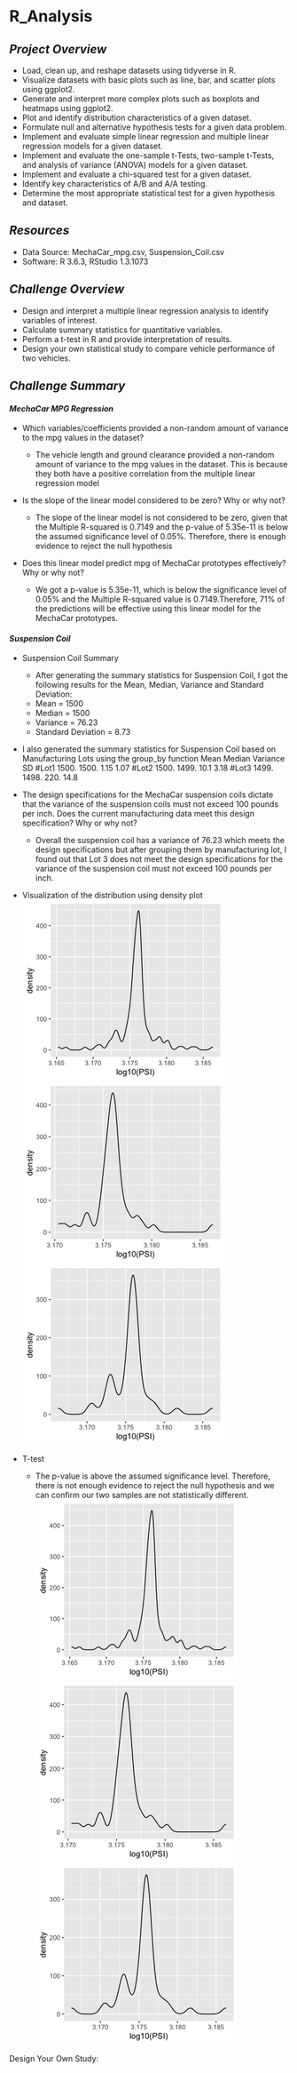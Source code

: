 # R_Analysis


## ***Project Overview***
  * Load, clean up, and reshape datasets using tidyverse in R.
  * Visualize datasets with basic plots such as line, bar, and scatter plots using ggplot2.
  * Generate and interpret more complex plots such as boxplots and heatmaps using ggplot2.
  * Plot and identify distribution characteristics of a given dataset.
  * Formulate null and alternative hypothesis tests for a given data problem.
  * Implement and evaluate simple linear regression and multiple linear regression models for a given dataset.
  * Implement and evaluate the one-sample t-Tests, two-sample t-Tests, and analysis of variance (ANOVA) models for a given dataset.
  * Implement and evaluate a chi-squared test for a given dataset.
  * Identify key characteristics of A/B and A/A testing.
  * Determine the most appropriate statistical test for a given hypothesis and dataset.

  
## ***Resources***
  * Data Source: MechaCar_mpg.csv, Suspension_Coil.csv
  * Software: R 3.6.3, RStudio 1.3.1073
  
## ***Challenge Overview***
  * Design and interpret a multiple linear regression analysis to identify variables of interest.
  * Calculate summary statistics for quantitative variables.
  * Perform a t-test in R and provide interpretation of results.
  * Design your own statistical study to compare vehicle performance of two vehicles.
  
## ***Challenge Summary***

#### ***MechaCar MPG Regression***
* Which variables/coefficients provided a non-random amount of variance to the mpg values in the dataset?
  * The vehicle length and ground clearance provided a non-random amount of variance to the mpg values in the dataset. This is because they both have a positive correlation from the multiple linear regression model

* Is the slope of the linear model considered to be zero? Why or why not?
  * The slope of the linear model is not considered to be zero, given that the Multiple R-squared is 0.7149 and the p-value of 5.35e-11 is below the assumed significance level of 0.05%. Therefore, there is enough evidence to reject the null hypothesis

* Does this linear model predict mpg of MechaCar prototypes effectively? Why or why not?
  * We got a p-value is 5.35e-11, which is below the significance level of 0.05% and the Multiple R-squared value is 0.7149.Therefore, 71% of the predictions will be effective using this linear model for the MechaCar prototypes.


#### ***Suspension Coil***
* Suspension Coil Summary
  * After generating the summary statistics for Suspension Coil, I got the following results for the Mean, Median, Variance and Standard Deviation:
   * Mean = 1500
   * Median = 1500
   * Variance = 76.23
   * Standard Deviation = 8.73

* I also generated the summary statistics for Suspension Coil based on Manufacturing Lots using the group_by function
        Mean     Median  Variance SD
#Lot1   1500.    1500.   1.15    1.07
#Lot2   1500.    1499.   10.1    3.18
#Lot3   1499.    1498.   220.    14.8 


* The design specifications for the MechaCar suspension coils dictate that the variance of the suspension coils must not exceed 100 pounds per inch. Does the current manufacturing data meet this design specification? Why or why not?

  * Overall the suspension coil has a variance of 76.23 which meets the design specifications but after grouping them by manufacturing lot, I found out that Lot 3 does not meet the design specifications for the variance of the suspension coil must not exceed 100 pounds per inch.
  
* Visualization of the distribution using density plot
     ![](https://github.com/soijebor/R_Analysis/blob/master/Challenge/images/Rplot%201.png)
  ![](https://github.com/soijebor/R_Analysis/blob/master/Challenge/images/Rplot%20sample%201.png)
  ![](https://github.com/soijebor/R_Analysis/blob/master/Challenge/images/Rplot%20sample2.png)

* T-test
  * The p-value is above the assumed significance level. Therefore, there is not enough evidence to reject the null hypothesis and we can confirm our two samples are not statistically different.
  ![](https://github.com/soijebor/R_Analysis/blob/master/Challenge/images/Rplot%201.png)
  ![](https://github.com/soijebor/R_Analysis/blob/master/Challenge/images/Rplot%20sample%201.png)
  ![](https://github.com/soijebor/R_Analysis/blob/master/Challenge/images/Rplot%20sample2.png)

Design Your Own Study:
